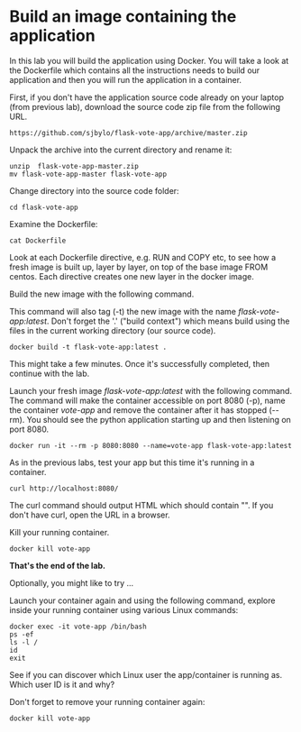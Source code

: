 # Build an image containing the application

In this lab you will build the application using Docker. You will take a look at the Dockerfile which contains all the instructions needs to build our application and then you will run the application in a container. 

First, if you don't have the application source code already on your laptop (from previous lab),
download the source code zip file from the following URL.

```
https://github.com/sjbylo/flask-vote-app/archive/master.zip
```

Unpack the archive into the current directory and rename it:

```
unzip  flask-vote-app-master.zip
mv flask-vote-app-master flask-vote-app
```

Change directory into the source code folder:

```
cd flask-vote-app
```

Examine the Dockerfile:

```
cat Dockerfile
```

Look at each Dockerfile directive, e.g. RUN and COPY etc, to see how a fresh image is built up, layer by layer, on top of the base image FROM centos.  Each directive creates one new layer in the docker image. 

Build the new image with the following command.

This command will also tag (-t) the new image with the name _flask-vote-app:latest_.
Don't forget the '.' ("build context") which means build using the files in the current working directory (our source code). 

```
docker build -t flask-vote-app:latest .
```

This might take a few minutes. Once it's successfully completed, then continue with the lab.

Launch your fresh image _flask-vote-app:latest_ with the following command. 
The command will make the container accessible on port 8080 (-p), name the container _vote-app_ and remove the container after it has stopped (--rm).   You should see the python application starting up and then listening on port 8080.

```
docker run -it --rm -p 8080:8080 --name=vote-app flask-vote-app:latest
```

As in the previous labs, test your app but this time it's running in a container.

```
curl http://localhost:8080/
```

The curl command should output HTML which should contain "<title>Favourite Linux distribution</title>". 
If you don't have curl, open the URL in a browser.

Kill your running container.

```
docker kill vote-app 
```

**That's the end of the lab.**

Optionally, you might like to try ...

Launch your container again and using the following command, explore inside your running container using various Linux commands:

```
docker exec -it vote-app /bin/bash
ps -ef
ls -l /
id
exit
```

See if you can discover which Linux user the app/container is running as.  Which user ID is it and why? 

Don't forget to remove your running container again:

```
docker kill vote-app 
```

